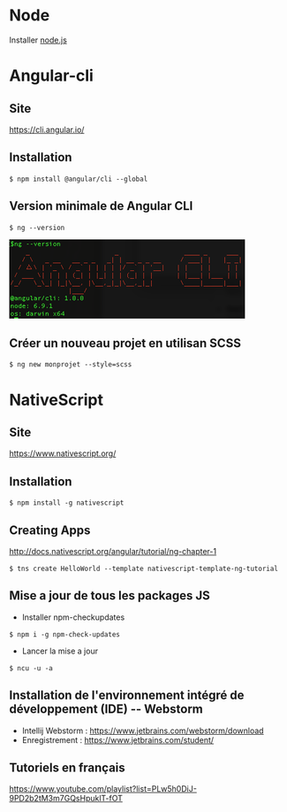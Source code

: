 # Node 

Installer [node.js](A.node.js)

# Angular-cli

## Site

https://cli.angular.io/

## Installation

```
$ npm install @angular/cli --global
```

## Version minimale de Angular CLI

```
$ ng --version
```

![alt tag](ngversion.png)

## Créer un nouveau projet en utilisan SCSS

```
$ ng new monprojet --style=scss
```

# NativeScript

## Site

https://www.nativescript.org/

## Installation

```
$ npm install -g nativescript
```

## Creating Apps

http://docs.nativescript.org/angular/tutorial/ng-chapter-1

```
$ tns create HelloWorld --template nativescript-template-ng-tutorial
```

## Mise a jour de tous les packages JS

* Installer npm-checkupdates

```
$ npm i -g npm-check-updates
```

* Lancer la mise a jour

```
$ ncu -u -a
```
## Installation de l'environnement intégré de développement (IDE) -- Webstorm

* Intellij Webstorm : https://www.jetbrains.com/webstorm/download
* Enregistrement    : https://www.jetbrains.com/student/

## Tutoriels en français  
https://www.youtube.com/playlist?list=PLw5h0DiJ-9PD2b2tM3m7GQsHpuklT-fOT

